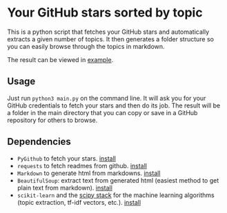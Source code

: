 # Your GitHub stars sorted by topic

This is a python script that fetches your GitHub stars and automatically extracts a given number of topics. It then generates a folder structure so you can easily browse through the topics in markdown.

The result can be viewed in [example](example/).

## Usage

Just run `python3 main.py` on the command line. It will ask you for your GitHub credentials to fetch your stars and then do its job. The result will be a folder in the main directory that you can copy or save in a GitHub repository for others to browse.

## Dependencies

- `PyGithub` to fetch your stars. [install](http://pygithub.readthedocs.io/en/latest/introduction.html#download-and-install)
- `requests` to fetch readmes from github. [install](http://docs.python-requests.org/en/master/user/install/)
- `Markdown` to generate html from markdowns. [install](http://pythonhosted.org/Markdown/install.html)
- `BeautifulSoup`: extract text from generated html (easiest method to get plain text from markdown). [install](https://www.crummy.com/software/BeautifulSoup/bs4/doc/#installing-beautiful-soup)
- `scikit-learn` and the [scipy stack](https://www.scipy.org/install.html#installing-via-pip) for the machine learning algorithms (topic extraction, tf-idf vectors, etc.). [install](http://scikit-learn.org/stable/install.html)